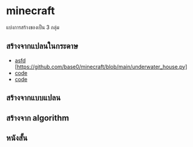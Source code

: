 # minecraft

แบ่งการสร้างของเป็น 3 กลุ่ม

## สร้างจากแปลนในกระดาษ

- [asfd](https://www.youtube.com/watch?v=BYXTgNNIjBw) [https://github.com/base0/minecraft/blob/main/underwater_house.py]
- []() [code]()
-  []() [code]()

## สร้างจากแบบแปลน

## สร้างจาก algorithm

## หนังสั้น





